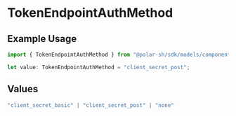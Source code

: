 # TokenEndpointAuthMethod

## Example Usage

```typescript
import { TokenEndpointAuthMethod } from "@polar-sh/sdk/models/components/oauth2client.js";

let value: TokenEndpointAuthMethod = "client_secret_post";
```

## Values

```typescript
"client_secret_basic" | "client_secret_post" | "none"
```